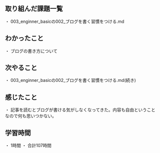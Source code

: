 ## 取り組んだ課題一覧
・ 003_enginner_basicの002_ブログを書く習慣をつける.md
## わかったこと
・ ブログの書き方について
## 次やること
・ 003_enginner_basicの002_ブログを書く習慣をつける.md(続き)
## 感じたこと
・ 記事を読むとブログが書ける気がしなくなってきた。内容も自由ということなので何も思いつかない。
## 学習時間
・ 1時間
・ 合計107時間
